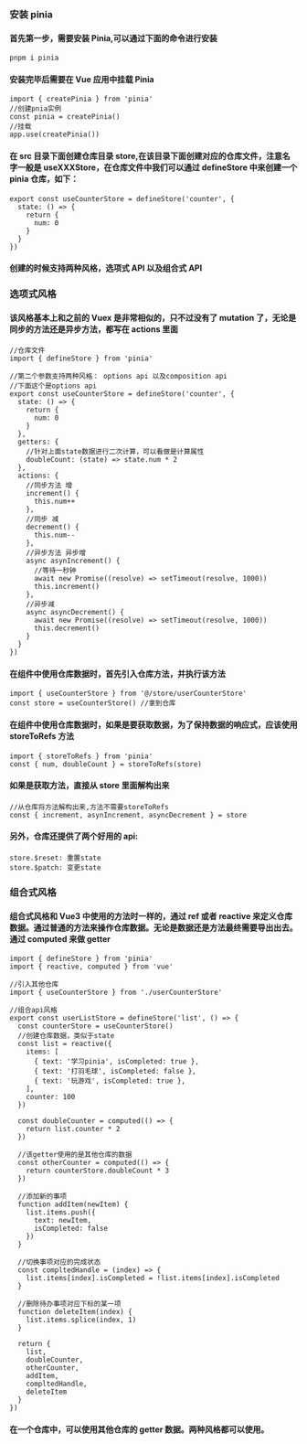 ### 安装 pinia

#### 首先第一步，需要安装 Pinia,可以通过下面的命令进行安装

```
pnpm i pinia
```

#### 安装完毕后需要在 Vue 应用中挂载 Pinia

```
import { createPinia } from 'pinia'
//创建pnia实例
const pinia = createPinia()
//挂载
app.use(createPinia())
```

#### 在 src 目录下面创建仓库目录 store,在该目录下面创建对应的仓库文件，注意名字一般是 useXXXStore，在仓库文件中我们可以通过 defineStore 中来创建一个 pinia 仓库，如下：

```
export const useCounterStore = defineStore('counter', {
  state: () => {
    return {
      num: 0
    }
  }
})
```

#### 创建的时候支持两种风格，选项式 API 以及组合式 API

### 选项式风格

#### 该风格基本上和之前的 Vuex 是非常相似的，只不过没有了 mutation 了，无论是同步的方法还是异步方法，都写在 actions 里面

```
//仓库文件
import { defineStore } from 'pinia'

//第二个参数支持两种风格： options api 以及composition api
//下面这个是options api
export const useCounterStore = defineStore('counter', {
  state: () => {
    return {
      num: 0
    }
  },
  getters: {
    //针对上面state数据进行二次计算，可以看做是计算属性
    doubleCount: (state) => state.num * 2
  },
  actions: {
    //同步方法 增
    increment() {
      this.num++
    },
    //同步 减
    decrement() {
      this.num--
    },
    //异步方法 异步增
    async asynIncrement() {
      //等待一秒钟
      await new Promise((resolve) => setTimeout(resolve, 1000))
      this.increment()
    },
    //异步减
    async asyncDecrement() {
      await new Promise((resolve) => setTimeout(resolve, 1000))
      this.decrement()
    }
  }
})
```

#### 在组件中使用仓库数据时，首先引入仓库方法，并执行该方法

```
import { useCounterStore } from '@/store/userCounterStore'
const store = useCounterStore() //拿到仓库
```

#### 在组件中使用仓库数据时，如果是要获取数据，为了保持数据的响应式，应该使用 storeToRefs 方法

```
import { storeToRefs } from 'pinia'
const { num, doubleCount } = storeToRefs(store)
```

#### 如果是获取方法，直接从 store 里面解构出来

```
//从仓库将方法解构出来,方法不需要storeToRefs
const { increment, asynIncrement, asyncDecrement } = store
```

#### 另外，仓库还提供了两个好用的 api:

```
store.$reset: 重置state
store.$patch: 变更state
```

### 组合式风格

#### 组合式风格和 Vue3 中使用的方法时一样的，通过 ref 或者 reactive 来定义仓库数据。通过普通的方法来操作仓库数据。无论是数据还是方法最终需要导出出去。通过 computed 来做 getter

```
import { defineStore } from 'pinia'
import { reactive, computed } from 'vue'

//引入其他仓库
import { useCounterStore } from './userCounterStore'

//组合api风格
export const userListStore = defineStore('list', () => {
  const counterStore = useCounterStore()
  //创建仓库数据，类似于state
  const list = reactive({
    items: [
      { text: '学习pinia', isCompleted: true },
      { text: '打羽毛球', isCompleted: false },
      { text: '玩游戏', isCompleted: true },
    ],
    counter: 100
  })

  const doubleCounter = computed(() => {
    return list.counter * 2
  })

  //该getter使用的是其他仓库的数据
  const otherCounter = computed(() => {
    return counterStore.doubleCount * 3
  })

  //添加新的事项
  function addItem(newItem) {
    list.items.push({
      text: newItem,
      isCompleted: false
    })
  }

  //切换事项对应的完成状态
  const compltedHandle = (index) => {
    list.items[index].isCompleted = !list.items[index].isCompleted
  }

  //删除待办事项对应下标的某一项
  function deleteItem(index) {
    list.items.splice(index, 1)
  }

  return {
    list,
    doubleCounter,
    otherCounter,
    addItem,
    compltedHandle,
    deleteItem
  }
})
```

#### 在一个仓库中，可以使用其他仓库的 getter 数据。两种风格都可以使用。
